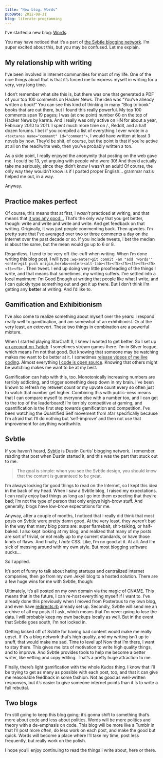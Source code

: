 ```yaml
---
title: "New blog: Words"
pubDate: 2012-08-31
blog: literate-programming
---
```



I’ve started a new blog: [Words](http://words.steveklabnik.com/).

You may have noticed that it’s a part of [the Svbtle blogging network](https://svbtle.com/). I’m super excited about this, but you may be confused. Let me explain.

## My relationship with writing

I’ve been involved in Internet communities for most of my life. One of the nice things about that is that it’s forced me to express myself in writing for a very, very long time.

I don’t remember what site this is, but there was one that generated a PDF of your top 100 comments on Hacker News. The idea was “You’ve already written a book!” You can see this kind of thinking in many “Blog to book” books that are out there, but I found this really powerful. My top 100 comments span 19 pages; I was (at one point) number 60 on the top of Hacker News by karma. And I really was only active on HN for about a year, February 2010 to 2011. I spent much more time on /., Reddit, and a half dozen forums. I bet if you compiled a list of everything I ever wrote in a `<textarea name="comment" id="comment">`, I would have written at least 3 novels by now. They’d be shit, of course, but the point is that if you’re active at all on the read/write web, then you’ve probably written a ton.

As a side point, I really enjoyed the anonymity that posting on the web gave me. I could be 13, yet arguing with people who were 30! And they’d actually take me seriously, since they didn’t know I wasn’t an adult! Of course, the only way they wouldn’t know is if I posted proper English… grammar nazis helped me out, in a way.

Anyway.

## Practice makes perfect

Of course, this means that at first, I *wasn’t* practiced at writing, and that means that [it was any good…](http://games.slashdot.org/comments.pl?sid=87657&cid=7604346) That’s the only way that you get better, though: write and write and write and write. And get feedback on that writing. Originally, it was just people commenting back. Then upvotes. I’m pretty sure that I’ve averaged over two or three comments a day on the Internet over the past decade or so. If you include tweets, I bet the median is about the same, but the mean would go up to 6 or 8.

Regardless, I tend to be very off-the-cuff when writing. When I’m done writing this blog post, I will type `:wq<enter>git commit -am "add 'words'"<enter>git push origin,heroku<enter><alt-tab><f5><f5><f5><f5><f5><f5><f5><f5>` . Then tweet. I end up doing very little proofreading of the things I write, and that means that sometimes, my writing suffers. I’ve settled into a local maximum: I’m Good Enough at writing that people like what I write, and I can quickly type something out and get it up there. But I don’t think I’m getting any **better** at writing. And I’d like to.

## Gamification and Exhibitionism

I’ve also come to realize something about myself over the years: I respond really well to gamification, and am somewhat of an exhibitionist. Or at the very least, an extrovert. These two things in combination are a powerful mixture.

When I started playing StarCraft II, I knew I wanted to get better. So I set up [an account on Twitch](http://www.twitch.tv/emmagoldmansc). I sometimes stream games there. I’m in Silver league, which means I’m not that good. But knowing that someone may be watching makes me want to be better at it. I sometimes [release videos of me live coding](https://vimeo.com/37978370). Almost everything [I code is open source](https://github.com/steveklabnik). Knowing that others might be watching makes me want to be at my best.

Gamification can help with this, too. Monotonically increasing numbers are terribly addicting, and trigger something deep down in my brain. I’ve been known to refresh my retweet count or my upvote count every so often just to watch that number get higher. Combining this with public-ness means that I can compare myself to everyone else with a number too, and I can get to the top of the leaderboard! I’m terribly competitive at gaming, and quantification is the first step towards gamification and competition. I’ve been watching the Quantified Self movement from afar specifically because I’m afraid that I’ll do nothing but ‘self-improve’ and then not use that improvement for anything worthwhile.

## Svbtle

If you haven’t heard, [Svbtle](http://dcurt.is/codename-svbtle) is Dustin Curtis’ blogging network. I remember reading that post when Dustin started it, and this was the part that stuck out to me:

> The goal is simple: when you see the Svbtle design, you should know that the content is guaranteed to be great.
> 

I’m always looking for good things to read on the Internet, so I kept this idea in the back of my head. When I saw a Svbtle blog, I raised my expectations. I can really enjoy bad things as long as I go into them expecting that they’re bad; I’m not the type of person that only enjoys high-brow stuff. And generally, blogs have low-brow expectations for me.

Anyway, after a couple of months, I noticed that I really did think that most posts on Svbtle were pretty damn good. At the very least, they weren’t bad in the way that many blog posts are: super flamebait, shit-talking, or half-baked. I also kept looking at my blog, and realized that many of my posts are sort of trivial, or not really up to my current standards, or have those kinds of flaws. And finally, I *hate* CSS. Like, I’m no good at it. At all. And I’m sick of messing around with my own style. But most blogging software sucks…

So I applied.

It’s sort of funny to talk about hating startups and centralized internet companies, then go from my own Jekyll blog to a hosted solution. There are a few huge wins for me with Svbtle, though:

Ultimately, it’s all posted on my own domain via the magic of CNAME. This means that in the future, I can re-host everything myself if I want to. I’ve already done this previously when I moved from Posterous to my own blog, and even have [redirects.rb](https://github.com/steveklabnik/blog/blob/master/redirects.rb#L32) already set up. Secondly, Svbtle will send me an archive of all my posts if I ask, which means that I’m never going to lose the data. I will probably keep my own backups locally as well. But in the event that Svbtle goes south, I’m not locked in.

Getting kicked off of Svbtle for having bad content would make me really upset. If it’s a blog network that’s high quality, and my writing isn’t up to snuff, that would make me sad. Time to level up! Now that I’m there, I want to stay there. This gives me lots of motivation to write high quality things, and to improve. And Svbtle provides tools to help me become a better writer, like vetting and copy editing. That’s a pretty huge attraction to me.

Finally, there’s light gamification with the whole Kudos thing. I know that I’ll be trying to get as many as possible with each post, too, and that it can give me reasonable feedback in some fashion. Not as good as well-written responses, but it’s easier to give someone internet points than it is to write a full rebuttal.

## Two blogs

I’m still going to keep this blog going; it’s gonna shift to something that’s more about code and less about politics. Words will be more politics and theory with a de-emphasis on code. This blog will be more like a Tumblr in that I’ll post more often, do less work on each post, and make the good but quick. Words will become a place where I’ll take my time, post less frequently, but really work on the polish.

I hope you’ll enjoy continuing to read the things I write about, here or there.
